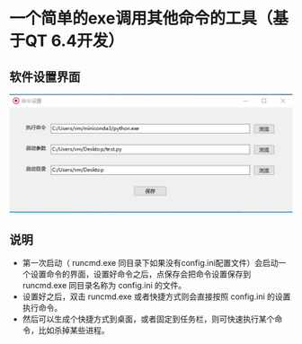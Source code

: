 # 一个简单的exe调用其他命令的工具（基于QT 6.4开发）

## 软件设置界面

![软件界面](assets/1668157687098.jpg)

## 说明
* 第一次启动（ runcmd.exe 同目录下如果没有config.ini配置文件）会启动一个设置命令的界面，设置好命令之后，点保存会把命令设置保存到 runcmd.exe 同目录名称为 config.ini 的文件。
* 设置好之后，双击 runcmd.exe 或者快捷方式则会直接按照 config.ini 的设置执行命令。
* 然后可以生成个快捷方式到桌面，或者固定到任务栏，则可快速执行某个命令，比如杀掉某些进程。